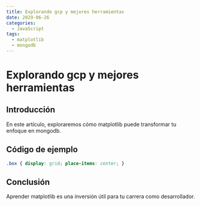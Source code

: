 ```yaml
---
title: Explorando gcp y mejores herramientas
date: 2029-06-26
categories:
  - JavaScript
tags:
  - matplotlib
  - mongodb
---
```


# Explorando gcp y mejores herramientas

## Introducción

En este artículo, exploraremos cómo matplotlib puede transformar tu enfoque en mongodb.

## Código de ejemplo

```css
.box { display: grid; place-items: center; }
```

## Conclusión

Aprender matplotlib es una inversión útil para tu carrera como desarrollador.
